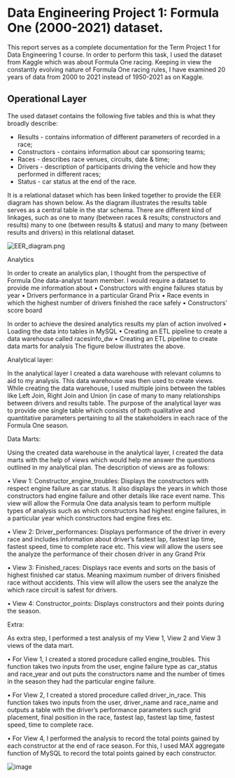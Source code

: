 # Data Engineering Project 1:  Formula One (2000-2021) dataset.

This report serves as a complete documentation for the Term Project 1 for Data Engineering 1 course. In order to perform this task, I used the dataset from Kaggle which was about Formula One racing.  Keeping in view the constantly evolving nature of Formula One racing rules, I have examined 20 years of data from 2000 to 2021 instead of 1950-2021 as on Kaggle. 

## Operational Layer

The used dataset contains the following five tables and this is what they broadly describe:
- Results - contains information of different parameters of recorded in a race;
- Constructors - contains information about car sponsoring teams;
- Races - describes race venues, circuits, date & time;
- Drivers - description of participants driving the vehicle and how they performed in different races;
- Status - car status at the end of the race. 

It is a relational dataset which has been linked together to provide the EER diagram has shown below. As the diagram illustrates the results table serves as a central table in the star schema. There are different kind of linkages, such as one to many (between races & results; constructors and results) many to one (between results & status) and many to many (between results and drivers) in this relational dataset. 

![EER_diagram.png](https://user-images.githubusercontent.com/90857281/141663842-885b0d34-b444-4641-926d-fe72036b1337.png)

Analytics

In order to create an analytics plan, I thought from the perspective of Formula One 
data-analyst team member. I would require a dataset to provide me information about 
•	Constructors with engine failures status by year
•	Drivers performance in a particular Grand Prix
•	Race events in which the highest number of drivers finished the race safely
•	Constructors’ score board

In order to achieve the desired analytics results my plan of action involved 
•	Loading the data into tables in MySQL
•	Creating an ETL pipeline to create a data warehouse called racesinfo_dw
•	Creating an ETL pipeline to create data marts for analysis 
The figure below illustrates the above.
 


Analytical layer: 

In the analytical layer I created a data warehouse with relevant columns to aid to my analysis. This data warehouse was then used to create views.  While creating the data warehouse, I used multiple joins between the tables like Left Join, Right Join and Union (in case of many to many relationships between drivers and results table. The purpose of the analytical layer was to provide one single table which consists of both qualitative and quantitative parameters pertaining to all the stakeholders in each race of the Formula One season. 
 

 


Data Marts: 

Using the created data warehouse in the analytical layer, I created the data marts with the help of views which would help me answer the questions outlined in my analytical plan. The description of views are as follows:

•	View 1: Constructor_engine_troubles:
Displays the constructors with respect engine failure as car status. It also displays the years in which those constructors had engine failure and other details like race event name.  This view will allow the Formula One data analysis team to perform multiple types of analysis such as which constructors had highest engine failures, in a particular year which constructors had engine fires etc. 

•	View 2: Driver_performances:
Displays performance of the driver in every race and includes information about driver’s fastest lap, fastest lap time, fastest speed, time to complete race etc. This view will allow the users see the analyze the performance of their chosen driver in any Grand Prix

•	View 3: Finished_races:
Displays race events and sorts on the basis of highest finished car status. Meaning maximum number of drivers finished race without accidents. This view will allow the users see the analyze the which race circuit is safest for drivers.

•	View 4: Constructor_points:
Displays constructors and their points during the season.

Extra:

As extra step, I performed a test analysis of my View 1, View 2 and View 3 views of the data mart.

•	For View 1, I created a stored procedure called engine_troubles. This function takes two inputs from the user, engine failure type as car_status and race_year and out puts the constructors name and the number of times in the season they had the particular engine failure.


•	For View 2, I created a stored procedure called driver_in_race. This function takes two inputs from the user, driver_name and race_name and outputs a table with the driver’s performance parameters such grid placement, final position in the race, fastest lap, fastest lap time, fastest speed, time to complete race.


•	For View 4, I performed the analysis to record the total points gained by each constructor at the end of race season. For this, I used MAX aggregate function of MySQL to record the total points gained by each constructor.


![image](https://user-images.githubusercontent.com/90857281/141663857-04cdea6e-25f2-4cf5-90c4-626f43909309.png)


